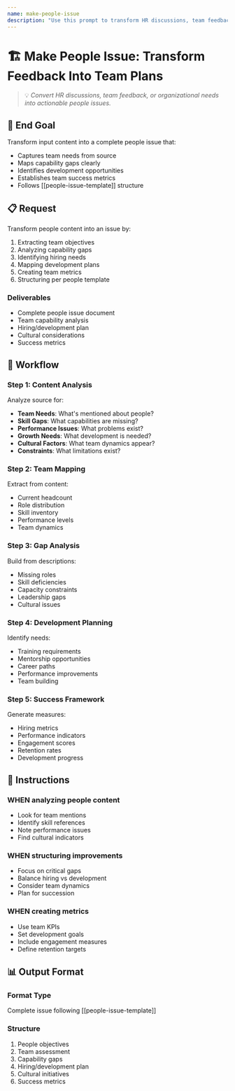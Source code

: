 ```yaml
---
name: make-people-issue
description: "Use this prompt to transform HR discussions, team feedback, or organizational plans into structured people issues."
---
```


# 🏗️ Make People Issue: Transform Feedback Into Team Plans
> 💡 *Convert HR discussions, team feedback, or organizational needs into actionable people issues.*

## 🎯 End Goal
Transform input content into a complete people issue that:
- Captures team needs from source
- Maps capability gaps clearly
- Identifies development opportunities
- Establishes team success metrics
- Follows [[people-issue-template]] structure

## 📋 Request
Transform people content into an issue by:
1. Extracting team objectives
2. Analyzing capability gaps
3. Identifying hiring needs
4. Mapping development plans
5. Creating team metrics
6. Structuring per people template

### Deliverables
- Complete people issue document
- Team capability analysis
- Hiring/development plan
- Cultural considerations
- Success metrics

## 🔄 Workflow

### Step 1: Content Analysis
Analyze source for:
- **Team Needs**: What's mentioned about people?
- **Skill Gaps**: What capabilities are missing?
- **Performance Issues**: What problems exist?
- **Growth Needs**: What development is needed?
- **Cultural Factors**: What team dynamics appear?
- **Constraints**: What limitations exist?

### Step 2: Team Mapping
Extract from content:
- Current headcount
- Role distribution
- Skill inventory
- Performance levels
- Team dynamics

### Step 3: Gap Analysis
Build from descriptions:
- Missing roles
- Skill deficiencies
- Capacity constraints
- Leadership gaps
- Cultural issues

### Step 4: Development Planning
Identify needs:
- Training requirements
- Mentorship opportunities
- Career paths
- Performance improvements
- Team building

### Step 5: Success Framework
Generate measures:
- Hiring metrics
- Performance indicators
- Engagement scores
- Retention rates
- Development progress

## 📏 Instructions

### WHEN analyzing people content
- Look for team mentions
- Identify skill references
- Note performance issues
- Find cultural indicators

### WHEN structuring improvements
- Focus on critical gaps
- Balance hiring vs development
- Consider team dynamics
- Plan for succession

### WHEN creating metrics
- Use team KPIs
- Set development goals
- Include engagement measures
- Define retention targets

## 📊 Output Format

### Format Type
Complete issue following [[people-issue-template]]

### Structure
1. People objectives
2. Team assessment
3. Capability gaps
4. Hiring/development plan
5. Cultural initiatives
6. Success metrics